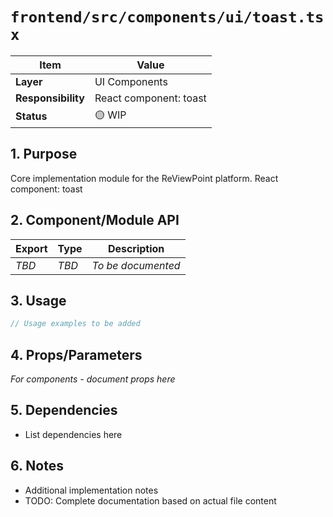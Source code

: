 # `frontend/src/components/ui/toast.tsx`

| Item               | Value                                                              |
| ------------------ | ------------------------------------------------------------------ |
| **Layer**          | UI Components                                                           |
| **Responsibility** | React component: toast                                                   |
| **Status**         | 🟡 WIP                                                            |

## 1. Purpose

Core implementation module for the ReViewPoint platform. React component: toast

## 2. Component/Module API

| Export       | Type     | Description            |
| ------------ | -------- | ---------------------- |
| *TBD*        | *TBD*    | *To be documented*     |

## 3. Usage

```typescript
// Usage examples to be added
```

## 4. Props/Parameters

*For components - document props here*

## 5. Dependencies

- List dependencies here

## 6. Notes

- Additional implementation notes
- TODO: Complete documentation based on actual file content
